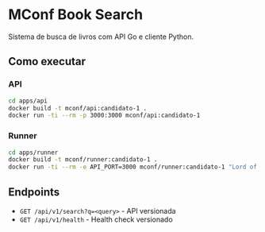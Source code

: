 # MConf Book Search

Sistema de busca de livros com API Go e cliente Python.

## Como executar

### API
```bash
cd apps/api
docker build -t mconf/api:candidato-1 .
docker run -ti --rm -p 3000:3000 mconf/api:candidato-1
```

### Runner
```bash
cd apps/runner
docker build -t mconf/runner:candidato-1 .
docker run -ti --rm -e API_PORT=3000 mconf/runner:candidato-1 "Lord of the Rings"
```

## Endpoints

- `GET /api/v1/search?q=<query>` - API versionada
- `GET /api/v1/health` - Health check versionado